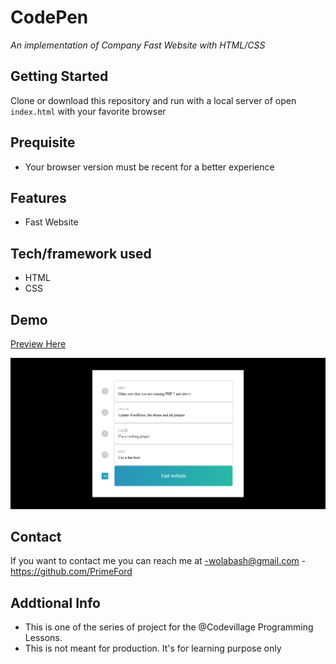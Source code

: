 # CodePen

_An implementation of Company Fast Website with HTML/CSS_

## Getting Started

Clone or download this repository and run with a local server of open `index.html` with your favorite browser

## Prequisite

- Your browser version must be recent for a better experience

## Features

- Fast Website

## Tech/framework used

- HTML
- CSS

## Demo

[Preview Here](https://rawcdn.githack.com/PrimeFord/CodePen/5a120bbb44237f418a04cf90662d30f4a8bbe77b/index.html)

![screenshot](./media/snip.png)

## Contact

If you want to contact me you can reach me at
-wolabash@gmail.com -https://github.com/PrimeFord

## Addtional Info

- This is one of the series of project for the @Codevillage Programming Lessons.
- This is not meant for production. It's for learning purpose only
